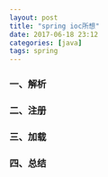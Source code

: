 ```yaml
---
layout: post
title: "spring ioc所想"
date: 2017-06-18 23:12
categories: [java]
tags: spring
---
```


### 一、解析

### 二、注册

### 三、加载

### 四、总结